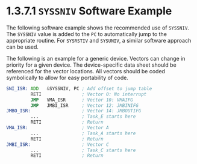 # 1.3.7.1 `SYSSNIV` Software Example

The following software example shows the recommended use of `SYSSNIV`. The `SYSSNIV` value is added
to the `PC` to automatically jump to the appropriate routine. For `SYSRSTIV` and `SYSUNIV`, a similar
software approach can be used.

The following is an example for a generic device. Vectors can change in priority for a given device.
The device-specific data sheet should be referenced for the vector locations. All vectors should be
coded symbolically to allow for easy portability of code.

```asm
SNI_ISR: ADD   &SYSSNIV, PC ; Add offset to jump table
         RETI               ; Vector 0: No interrupt
         JMP   VMA_ISR      ; Vector 10: VMAIFG
         JMP   JMBI_ISR     ; Vector 12: JMBINIFG
JMBO_ISR:                   ; Vector 14: JMBOUTIFG
         ...                ; Task_E starts here
         RETI               ; Return
VMA_ISR:                    ; Vector A
         ...                ; Task_A starts here
         RETI               ; Return
JMBI_ISR:                   ; Vector C
         ...                ; Task_C starts here
         RETI               ; Return
```
